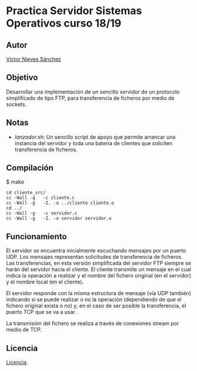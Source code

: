 # Practica Servidor Sistemas Operativos curso 18/19

## Autor

[Víctor Nieves Sánchez](https://twitter.com/VictorNS69)

## Objetivo
Desarrollar una implementación de un sencillo servidor de un protocolo simplificado de tipo FTP, para transferencia de ficheros por medio de sockets.

## Notas

- _lanzador.sh_: Un sencillo script de apoyo que permite arrancar una instancia del servidor y toda una batería de clientes que soliciten transferencia de ficheros. 

## Compilación

$ make

```
cd cliente_src/
cc -Wall -g   -c cliente.c 
cc -Wall -g   -I. -o ../cliente cliente.o 
cd ../
cc -Wall -g   -c servidor.c
cc -Wall -g   -I. -o servidor servidor.o 

```
## Funcionamiento
El servidor se encuentra inicialmente escuchando mensajes por un puerto UDP. Los mensajes representan solicitudes de transferencia de ficheros. Las transferencias, en esta versión simplificada del servidor FTP siempre se harán del servidor hacia el cliente. El cliente transmite un mensaje en el cual indica la operación a realizar y el nombre del fichero original (en el servidor) y el nombre local (en el cliente).

El servidor responde con la misma estructura de mensaje (vía UDP también) indicando si se puede realizar o no la operación (dependiendo de que el fichero original exista o no) y, en el caso de ser posible la transferencia, el puerto TCP que se va a usar.

La transmisión del fichero se realiza a través de conexiones stream por medio de TCP.


## Licencia
[Licencia](/LICENSE).
